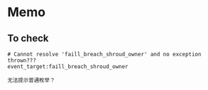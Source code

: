 # Memo

## To check

```
# Cannot resolve 'faill_breach_shroud_owner' and no exception thrown???
event_target:faill_breach_shroud_owner

无法提示普通枚举？
```